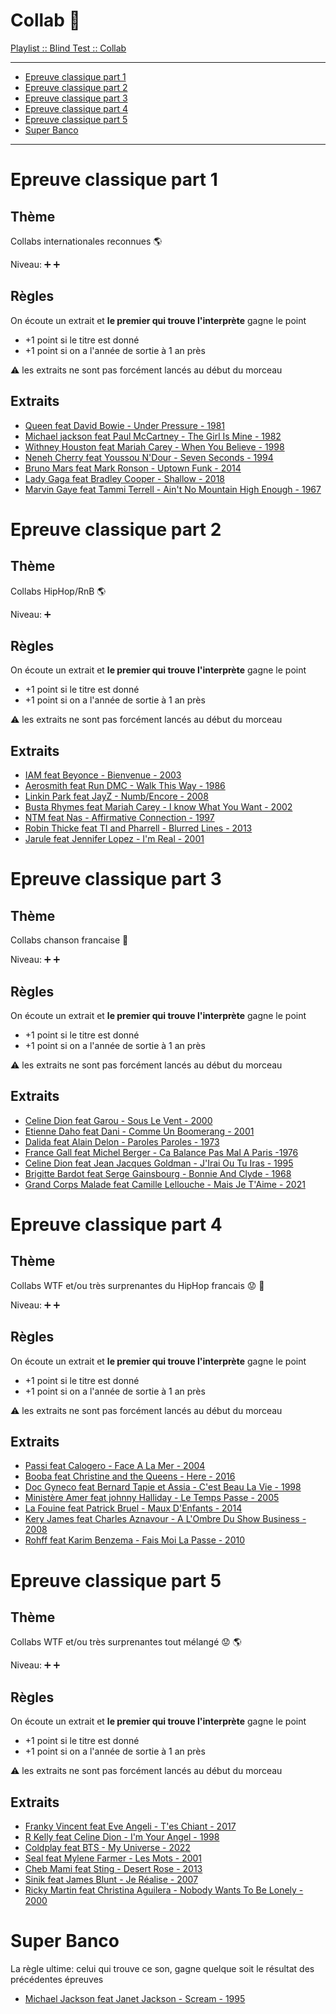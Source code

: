 
# Collab :couple:

[Playlist :: Blind Test :: Collab](https://www.deezer.com/us/playlist/10068609062)

---
* [Epreuve classique part 1](#epreuve-classique-part-1)
* [Epreuve classique part 2](#epreuve-classique-part-2)
* [Epreuve classique part 3](#epreuve-classique-part-3)
* [Epreuve classique part 4](#epreuve-classique-part-4)
* [Epreuve classique part 5](#epreuve-classique-part-5)
* [Super Banco](#super-banco)
---

# Epreuve classique part 1

## Thème

Collabs internationales reconnues :earth_americas:

Niveau: :heavy_plus_sign: :heavy_plus_sign:

## Règles

On écoute un extrait et **le premier qui trouve l'interprète** gagne le point

* +1 point si le titre est donné
* +1 point si on a l'année de sortie à 1 an près

:warning: les extraits ne sont pas forcément lancés au début du morceau

## Extraits

* [Queen feat David Bowie - Under Pressure - 1981](https://www.youtube.com/watch?v=YoDh_gHDvkk)
* [Michael jackson feat Paul McCartney - The Girl Is Mine - 1982](https://www.youtube.com/watch?v=8GB9BULxZ8c)
* [Withney Houston feat Mariah Carey - When You Believe - 1998](https://www.youtube.com/watch?v=LKaXY4IdZ40)
* [Neneh Cherry feat Youssou N'Dour - Seven Seconds - 1994](https://www.youtube.com/watch?v=wqCpjFMvz-k)
* [Bruno Mars feat Mark Ronson - Uptown Funk - 2014](https://www.youtube.com/watch?v=OPf0YbXqDm0)
* [Lady Gaga feat Bradley Cooper - Shallow - 2018](https://www.youtube.com/watch?v=bo_efYhYU2A)
* [Marvin Gaye feat Tammi Terrell - Ain't No Mountain High Enough - 1967](https://www.youtube.com/watch?v=IC5PL0XImjw)

# Epreuve classique part 2

## Thème

Collabs HipHop/RnB :earth_americas:

Niveau: :heavy_plus_sign:

## Règles

On écoute un extrait et **le premier qui trouve l'interprète** gagne le point

* +1 point si le titre est donné
* +1 point si on a l'année de sortie à 1 an près

:warning: les extraits ne sont pas forcément lancés au début du morceau

## Extraits

* [IAM feat Beyonce - Bienvenue - 2003](https://www.youtube.com/watch?v=Hm_v7P9OLUA)
* [Aerosmith feat Run DMC - Walk This Way - 1986](https://youtu.be/4B_UYYPb-Gk?t=35)
* [Linkin Park feat JayZ - Numb/Encore - 2008](https://www.youtube.com/watch?v=pln7NWRA1dE)
* [Busta Rhymes feat Mariah Carey - I know What You Want - 2002](https://youtu.be/WDaNJW_jEBo?t=31)
* [NTM feat Nas - Affirmative Connection - 1997](https://www.youtube.com/watch?v=1c8Hl12hLuc)
* [Robin Thicke feat TI and Pharrell - Blurred Lines - 2013](https://www.youtube.com/watch?v=yyDUC1LUXSU)
* [Jarule feat Jennifer Lopez - I'm Real - 2001](https://www.youtube.com/watch?v=Sjx9oSJDAVQ)

# Epreuve classique part 3

## Thème

Collabs chanson francaise :rooster:

Niveau: :heavy_plus_sign: :heavy_plus_sign:

## Règles

On écoute un extrait et **le premier qui trouve l'interprète** gagne le point

* +1 point si le titre est donné
* +1 point si on a l'année de sortie à 1 an près

:warning: les extraits ne sont pas forcément lancés au début du morceau

## Extraits

* [Celine Dion feat Garou - Sous Le Vent - 2000](https://www.youtube.com/watch?v=a2_ss9y-VjE)
* [Etienne Daho feat Dani - Comme Un Boomerang - 2001](https://www.youtube.com/watch?v=OgmAy9e8fpA)
* [Dalida feat Alain Delon - Paroles Paroles - 1973](https://www.youtube.com/watch?v=LYAvhujK4nA)
* [France Gall feat Michel Berger - Ca Balance Pas Mal A Paris -1976](https://www.youtube.com/watch?v=bFU-Y4oQoII)
* [Celine Dion feat Jean Jacques Goldman - J'Irai Ou Tu Iras - 1995](https://www.youtube.com/watch?v=0J3wIDAaLSU)
* [Brigitte Bardot feat Serge Gainsbourg - Bonnie And Clyde - 1968](https://www.youtube.com/watch?v=Wa7wjr1NwhA)
* [Grand Corps Malade feat Camille Lellouche - Mais Je T'Aime - 2021](https://www.youtube.com/watch?v=7ss-xmvLGFw)

# Epreuve classique part 4

## Thème

Collabs WTF et/ou très surprenantes du HipHop francais :worried: :rooster:

Niveau: :heavy_plus_sign: :heavy_plus_sign:

## Règles

On écoute un extrait et **le premier qui trouve l'interprète** gagne le point

* +1 point si le titre est donné
* +1 point si on a l'année de sortie à 1 an près

:warning: les extraits ne sont pas forcément lancés au début du morceau

## Extraits

* [Passi feat Calogero - Face A La Mer - 2004](https://www.youtube.com/watch?v=MFhKnRLEihE)
* [Booba feat Christine and the Queens - Here - 2016](https://www.youtube.com/watch?v=KpMqpqUhmtg)
* [Doc Gyneco feat Bernard Tapie et Assia - C'est Beau La Vie - 1998](https://youtu.be/00fbSbxMNKQ?t=21)
* [Ministère Amer feat johnny Halliday - Le Temps Passe - 2005](https://www.youtube.com/watch?v=mzSyc0ZNXG8)
* [La Fouine feat Patrick Bruel - Maux D'Enfants - 2014](https://youtu.be/YBubRfFUsNA?t=46)
* [Kery James feat Charles Aznavour - A L'Ombre Du Show Business - 2008](https://youtu.be/38wsedQv0xs?t=9)
* [Rohff feat Karim Benzema - Fais Moi La Passe - 2010](https://www.youtube.com/watch?v=7U6IYNulPrA)

# Epreuve classique part 5

## Thème

Collabs WTF et/ou très surprenantes tout mélangé :worried: :earth_americas:

Niveau: :heavy_plus_sign: :heavy_plus_sign:

## Règles

On écoute un extrait et **le premier qui trouve l'interprète** gagne le point

* +1 point si le titre est donné
* +1 point si on a l'année de sortie à 1 an près

:warning: les extraits ne sont pas forcément lancés au début du morceau

## Extraits

* [Franky Vincent feat Eve Angeli - T'es Chiant - 2017](https://www.youtube.com/watch?v=zwD8ilgOlaY)
* [R Kelly feat Celine Dion - I'm Your Angel - 1998](https://youtu.be/Qnuwuk4cVbg?t=21)
* [Coldplay feat BTS - My Universe - 2022](https://www.youtube.com/watch?v=3YqPKLZF_WU)
* [Seal feat Mylene Farmer - Les Mots - 2001](https://www.youtube.com/watch?v=o62i5YUFRjc)
* [Cheb Mami feat Sting - Desert Rose - 2013](https://www.youtube.com/watch?v=3gzqsmx1KGU)
* [Sinik feat James Blunt - Je Réalise - 2007](https://www.youtube.com/watch?v=vy-313FF7u0)
* [Ricky Martin feat Christina Aguilera - Nobody Wants To Be Lonely - 2000](https://www.youtube.com/watch?v=KUmrNavXsd0)


# Super Banco

La règle ultime: celui qui trouve ce son, gagne quelque soit le résultat des
précédentes épreuves

* [Michael Jackson feat Janet Jackson - Scream - 1995](https://www.youtube.com/watch?v=0P4A1K4lXDo)
